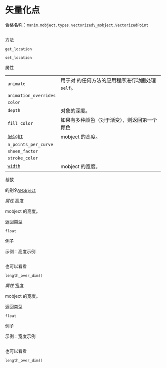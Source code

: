 # 矢量化点

合格名称：`manim.mobject.types.vectorized\_mobject.VectorizedPoint`


```py

```

方法


`get_location`

`set_location`


属性

|||
|-|-|
`animate`|用于对 的任何方法的应用程序进行动画处理`self`。
`animation_overrides`|
`color`|
`depth`|对象的深度。
`fill_color`|如果有多种颜色（对于渐变），则返回第一个颜色
[`height`]()|mobject 的高度。
`n_points_per_curve`|
`sheen_factor`|
`stroke_color`|
[`width`]()|mobject 的宽度。


基数

的别名[`VMobject`]()

_属性_ 高度

mobject 的高度。

返回类型

`float`

例子

示例：高度示例

```py

```


也可以看看

`length_over_dim()`

_属性_ 宽度

mobject 的宽度。

返回类型

`float`

例子

示例：宽度示例

```py

```


也可以看看

`length_over_dim()`
